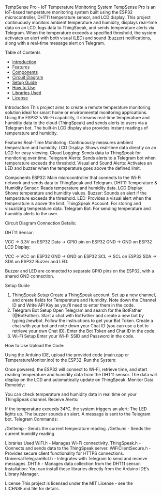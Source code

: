 TempSense Pro - IoT Temperature Monitoring System
TempSense Pro is an IoT-based temperature monitoring system built using the ESP32 microcontroller, DHT11 temperature sensor, and LCD display. This project continuously monitors ambient temperature and humidity, displays real-time data on an LCD, logs data to ThingSpeak, and sends temperature alerts via Telegram. When the temperature exceeds a specified threshold, the system activates an alert with both visual (LED) and sound (buzzer) notifications, along with a real-time message alert on Telegram.

Table of Contents 
- [Introduction](#introduction)
- [Features](#features)
- [Components](#components)
- [Circuit Diagram](#circuit-diagram)
- [Setup Guide](#setup-guide)
- [How to Use](#how-to-use)
- [Libraries Used](#libraries-used)
- [License](#license)

Introduction
This project aims to create a remote temperature monitoring solution ideal for smart home or environmental monitoring applications. Using the ESP32's Wi-Fi capability, it streams real-time temperature and humidity data to the cloud (ThingSpeak) and sends alerts to users via a Telegram bot. The built-in LCD display also provides instant readings of temperature and humidity.

Features
Real-Time Monitoring: Continuously measures ambient temperature and humidity.
LCD Display: Shows real-time data directly on an LCD for easy viewing.
Cloud Logging: Sends data to ThingSpeak for monitoring over time.
Telegram Alerts: Sends alerts to a Telegram bot when temperature exceeds the threshold.
Visual and Sound Alerts: Activates an LED and buzzer when the temperature goes above the defined limit.

Components
ESP32: Main microcontroller that connects to the Wi-Fi network and sends data to ThingSpeak and Telegram.
DHT11 Temperature & Humidity Sensor: Reads temperature and humidity data.
LCD Display: Shows temperature and humidity values.
Buzzer: Sounds an alert if the temperature exceeds the threshold.
LED: Provides a visual alert when the temperature is above the limit.
ThingSpeak Account: For storing and visualizing temperature data.
Telegram Bot: For sending temperature and humidity alerts to the user.

Circuit Diagram
Connection Details:

DHT11 Sensor:

VCC -> 3.3V on ESP32
Data -> GPIO pin on ESP32
GND -> GND on ESP32
LCD Display:

VCC -> VCC on ESP32
GND -> GND on ESP32
SCL -> SCL on ESP32
SDA -> SDA on ESP32
Buzzer and LED:

Buzzer and LED are connected to separate GPIO pins on the ESP32, with a shared GND connection.

Setup Guide
1. ThingSpeak Setup
Create a ThingSpeak account.
Set up a new channel, and create fields for Temperature and Humidity.
Note down the Channel ID and Write API Key as you'll need to enter them in the code.
2. Telegram Bot Setup
Open Telegram and search for the BotFather (@BotFather).
Start a chat with BotFather and create a new bot by typing /newbot.
Follow the instructions to get your Bot Token.
Create a chat with your bot and note down your Chat ID (you can use a bot to retrieve your own Chat ID).
Enter the Bot Token and Chat ID in the code.
3. Wi-Fi Setup
Enter your Wi-Fi SSID and Password in the code.

How to Use
Upload the Code:

Using the Arduino IDE, upload the provided code (main.cpp or TemperatureMonitor.ino) to the ESP32.
Run the System:

Once powered, the ESP32 will connect to Wi-Fi, retrieve time, and start reading temperature and humidity data from the DHT11 sensor.
The data will display on the LCD and automatically update on ThingSpeak.
Monitor Data Remotely:

You can check temperature and humidity data in real time on your ThingSpeak channel.
Receive Alerts:

If the temperature exceeds 34°C, the system triggers an alert:
The LED lights up.
The buzzer sounds an alert.
A message is sent to the Telegram bot.
Telegram Commands:

/Gettemp - Sends the current temperature reading.
/Gethumi - Sends the current humidity reading.

Libraries Used
WiFi.h - Manages Wi-Fi connectivity.
ThingSpeak.h - Connects and sends data to the ThingSpeak server.
WiFiClientSecure.h - Provides secure client functionality for HTTPS connections.
UniversalTelegramBot.h - Integrates with Telegram to send and receive messages.
DHT.h - Manages data collection from the DHT11 sensor.
Installation: You can install these libraries directly from the Arduino IDE’s Library Manager.

License
This project is licensed under the MIT License - see the LICENSE.md file for details.

